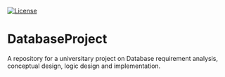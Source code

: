 [![License](http://img.shields.io/:license-mit-blue.svg?style=flat-square)](http://badges.mit-license.org)

# DatabaseProject

A repository for a universitary project on Database requirement analysis, conceptual design, logic design and implementation.
